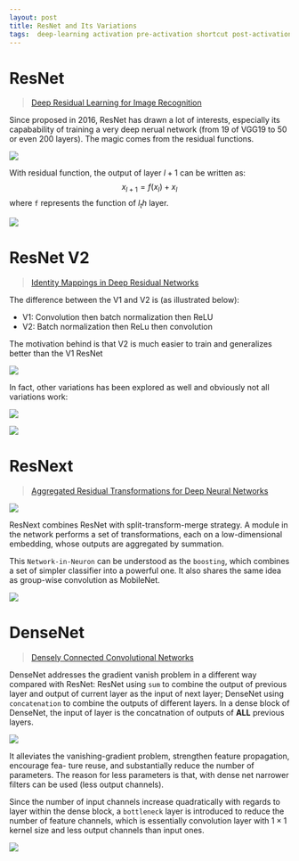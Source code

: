 ```yaml
---
layout: post
title: ResNet and Its Variations
tags:  deep-learning activation pre-activation shortcut post-activation resnet
---
```


# ResNet

> [Deep Residual Learning for Image Recognition](https://arxiv.org/pdf/1512.03385.pdf) 

Since proposed in 2016, ResNet has drawn a lot of interests, especially its capabability of training a very deep nerual network (from 19 of VGG19 to 50 or even 200 layers). The magic comes from the residual functions.

![](https://neurohive.io/wp-content/uploads/2019/01/resnet-e1548261477164.png)

With residual function, the output of layer $l+1$ can be written as:
$$x_{l+1} = f(x_l) + x_l$$
where `f` represents the function of $l_th$ layer.

![](https://cdn-images-1.medium.com/max/1314/1*S3TlG0XpQZSIpoDIUCQ0RQ.jpeg)

# ResNet V2

> [Identity Mappings in Deep Residual Networks](https://arxiv.org/pdf/1603.05027.pdf)

The difference between the V1 and V2 is (as illustrated below):
- V1: Convolution then batch normalization then ReLU
- V2: Batch normalization then ReLu then convolution

The motivation behind is that V2 is much easier to train and generalizes better than the V1 ResNet

![](https://cdn-images-1.medium.com/max/1200/1*V2FgD6udOE4xJuu_R7L6qA.png)

In fact, other variations has been explored as well and obviously not all variations work:

![](https://raw.githubusercontent.com/aleju/papers/master/neural-nets/images/Identity_Mappings_in_Deep_Residual_Networks__shortcuts.png?raw=true)

![](https://ai2-s2-public.s3.amazonaws.com/figures/2017-08-08/1f76b7b071f3e65c97d09720f88d6b0ad9f07e8f/8-Table2-1.png)

# ResNext

> [Aggregated Residual Transformations for Deep Neural Networks](https://arxiv.org/pdf/1611.05431.pdf)

![](https://cdn-images-1.medium.com/max/1600/1*mdiQTfovOXKnqzfj727b9Q.png)

ResNext combines ResNet with split-transform-merge strategy. A module in the network performs a set of transformations, each on a low-dimensional embedding, whose outputs are aggregated by summation.

This `Network-in-Neuron` can be understood as the `boosting`, which combines a set of simpler classifier into a powerful one. It also shares the same idea as group-wise convolution as MobileNet.

![](https://cdn-images-1.medium.com/max/1600/1*tZb5Ol72dMw_SBB-gZ1wjA.png)

# DenseNet

> [Densely Connected Convolutional Networks](https://arxiv.org/abs/1608.06993)

DenseNet addresses the gradient vanish problem in a different way compared with ResNet: ResNet using `sum` to combine the output of previous layer and output of current layer as the input of next layer; DenseNet using `concatenation` to combine the outputs of different layers. In a dense block of DenseNet, the input of layer is the concatnation of outputs of **ALL** previous layers.

![](https://peltarion.com/static/densenet_a.jpg)

It alleviates the vanishing-gradient problem, strengthen feature propagation, encourage fea- ture reuse, and substantially reduce the number of parameters. The reason for less parameters is that, with dense net narrower filters can be used (less output channels).

Since the number of input channels increase quadratically with regards to layer within the dense block, a `bottleneck` layer is introduced to reduce the number of feature channels, which is essentially convolution layer with $1\times 1$ kernel size and less output channels than input ones.

![](https://cdn-images-1.medium.com/max/1600/1*SSn5H14SKhhaZZ5XYWN3Cg.jpeg)
